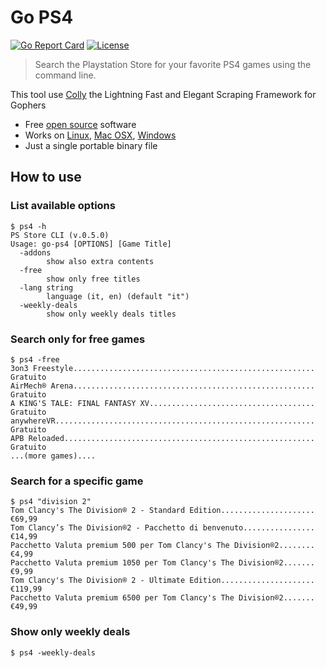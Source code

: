 # Go PS4

[![Go Report Card](https://goreportcard.com/badge/github.com/lucasepe/go-ps4)](https://goreportcard.com/report/github.com/lucasepe/go-ps4) [![License](https://img.shields.io/badge/License-MIT-blue.svg)](https://github.com/gojp/goreportcard/blob/master/LICENSE)

> Search the Playstation Store for your favorite PS4 games using the command line.

This tool use [Colly](https://github.com/gocolly/colly) the Lightning Fast and Elegant Scraping Framework for Gophers


- Free [open source](https://github.com/lucasepe/go-ps4) software
- Works on [Linux](https://github.com/lucasepe/go-ps4/releases/download/v1.0.0/ps4-linux-amd64), [Mac OSX](https://github.com/lucasepe/go-ps4/releases/download/v1.0.0/ps4-darwin-amd64), [Windows](https://github.com/lucasepe/go-ps4/releases/download/v1.0.0/ps4-windows-amd64.exe)
- Just a single portable binary file


## How to use

### List available options

```shell
$ ps4 -h
PS Store CLI (v.0.5.0)
Usage: go-ps4 [OPTIONS] [Game Title]
  -addons
        show also extra contents
  -free
        show only free titles
  -lang string
        language (it, en) (default "it")
  -weekly-deals
        show only weekly deals titles
```

### Search only for free games

```shell
$ ps4 -free
3on3 Freestyle...................................................... Gratuito
AirMech® Arena...................................................... Gratuito
A KING'S TALE: FINAL FANTASY XV..................................... Gratuito
anywhereVR.......................................................... Gratuito
APB Reloaded........................................................ Gratuito
...(more games)....
```

### Search for a specific game

```shell
$ ps4 "division 2"
Tom Clancy's The Division® 2 - Standard Edition..................... €69,99
Tom Clancy’s The Division®2 - Pacchetto di benvenuto................ €14,99
Pacchetto Valuta premium 500 per Tom Clancy's The Division®2........ €4,99
Pacchetto Valuta premium 1050 per Tom Clancy's The Division®2....... €9,99
Tom Clancy's The Division® 2 - Ultimate Edition..................... €119,99
Pacchetto Valuta premium 6500 per Tom Clancy's The Division®2....... €49,99
```

### Show only weekly deals

```shell
$ ps4 -weekly-deals
```

